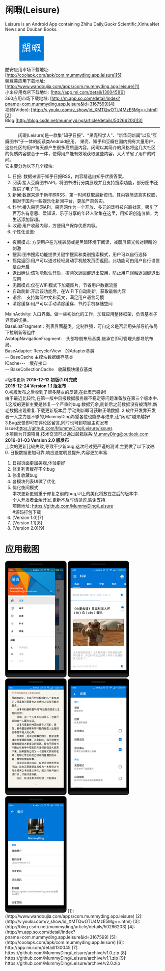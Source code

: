 # 闲暇(Leisure)
Leisure is an Android App containing Zhihu Daily,Guokr Scientific,XinhuaNet News and Douban Books. 

  　　　
![alt text](./logo.png)   

酷安应用市场下载地址:[http://coolapk.com/apk/com.mummyding.app.leisure][5]<br>
豌豆荚应用下载地址:  [http://www.wandoujia.com/apps/com.mummyding.app.leisure][1]<br>
小米应用商店下载地址: [http://app.mi.com/detail/130045][6]<br>
360应用市场下载地址: [http://m.app.so.com/detail/index?pname=com.mummyding.app.leisure&id=3167599][4]<br>
视频(Video): [http://v.youku.com/v_show/id_XMTQwOTU4MzE5Mg==.html][2]<br>
Blog:[http://blog.csdn.net/mummyding/article/details/50266203][3]<br>

-----------


　　　闲暇(Leisure)是一款集"知乎日报"、“果壳科学人”、“新华网新闻”以及“豆瓣图书”于一体的阅读类Android应用。
果壳、知乎和豆瓣在国内拥有大量用户，这些社区的用户每天都产生很多高质量内容。闲暇以其简介的风格将这几大社区
的优质内容整合于一体，使得用户能有效地获取这些内容，大大节省了用户的时间。   
它主要分为以下几个模块:   
1. 日报: 数据来源于知乎日报RSS，内容精选自知乎优质答案。   
2. 阅读:接入豆瓣图书API，将图书进行分类展现并且支持搜索功能，部分图书还提供了电子书。   
3. 新闻:数据来源于新华网RSS，第一时间获取最新资讯。其内容简洁真实权威，相对于国内一些娱乐化新闻平台，更加严肃务实。   
4. 科学:接入果壳网API，果壳网作为一个开放、多元的泛科技兴趣社区，吸引了百万名有意思、爱知识、乐于分享的年轻人聚集在这里，用知识创造价值，为生活添加智趣。   
5. 收藏:用户收藏内容，方便用户保存优质内容。   
6. 个性化设置:
  - 夜间模式: 方便用户在光线较弱或是黑暗环境下阅读，减弱屏幕光线对眼睛的刺激
  - 搜索:图书搜索功能提供关键字搜索和类别搜索模式，用户可以自行选择
  - 摇晃返回:用户可以通过轻轻晃动手机触发页面返回。此功能可由用户自行设置是否开启
  - 退出确认:该功能默认开启，按两次返回键退出应用，防止用户误触返回键退出应用
  - 无图模式:仅在WIFI模式下加载图片，节省用户数据流量
  - 自动刷新:开启该功能后，在WIFI下自动刷新，获取最新内容
  - 语言:　支持繁简中文和英文，满足用户语言习惯
  - 清除缓存:用户可以手动清除缓存，节约手机存储空间
  
  
MainActivity: 入口界面。做一些初始化的工作，加载应用整体框架，负责基本子界面的切换。<br>
BaseListFragment：列表界面基类。定制性强，可自定义是否启用头部导航布局　下拉刷新等组件<br>
AsbtopNavigationFragment:　头部导航布局基类,继承它即可管理头部导航布局。<br>
BaseAdapter: RecyclerView　的Adapter基类<br>
       -- BaseCache 主模块数据缓存基类　<br>
ICache---　缓存接口<br>
       -- BaseCollectionCache　收藏模块缓存基类<br>


#版本更新
**2015-12-12 初版(1.0)完成**<br>
**2015-12-24 Version 1.1 版发布**<br>
0.初版发布之后收到了很多朋友的反馈,在此表示感谢!<br>
由于最近比较忙,在第一版中日报数据服务器不稳定等问题准备放在第三个版本中.<br>
1.这版的更新主要是修复一个严重的bug:数据冗余,刷新后之前数据没有被清除,新老数据出现重复.下载更新版本后,手动刷新即可获取正确数据.
2.软件开发靠开发者一人之力是不够的,MummyDing希望各位也能参与进来,让"闲暇"越来越好!<br>
3.Bug反馈即可在评论区留言,同时也可到项目主页发布issue:https://github.com/MummyDing/Leisure/issues<br>
本项目为开源项目,技术交流可以通过邮箱联系:MummyDing@outlook.com<br>
**2016-01-03 Version 2.0 版发布**<br>
上次的更新比较失败,导致不少新bug.这次经过更严谨的测试,主要做了以下改进:<br>
0. 日报数据更加可靠,响应速度明显提升,内容更加丰富.<br>
1. 日报页面更加美观,体验更好<br>
2. 修复列表缓存不全bug<br>
3. 修复收藏bug<br>
4. 各模块列表UI做了优化<br>
5. 优化夜间模式<br>
本次更新更侧重于修复之前的bug,UI上的美化将放在之后的版本中.<br>
个人开发者业余开发,更新不及时请见谅,感谢支持.<br>
项目地址: https://github.com/MummyDing/Leisure<br>
#源码打包下载
1. [Version 1.0][7]
2. [Version 1.1][8]
3. [Version 2.0][9]

# 应用截图

<img src="/ScreenShots/home.png" width="200" height="380"/> 
<img src="/ScreenShots/science.png" width="200" height="380"/> 
<img src="/ScreenShots/ebook.png" width="200" height="380"/> 
<img src="/ScreenShots/settings.png" width="200" height="380"/> 
<img src="/ScreenShots/about.png" width="200" height="380"/> 
[1]:(http://www.wandoujia.com/apps/com.mummyding.app.leisure)
[2]:(http://v.youku.com/v_show/id_XMTQwOTU4MzE5Mg==.html)
[3]:(http://blog.csdn.net/mummyding/article/details/50266203)
[4]:(http://m.app.so.com/detail/index?pname=com.mummyding.app.leisure&id=3167599)
[5]:(http://coolapk.com/apk/com.mummyding.app.leisure)
[6]: http://app.mi.com/detail/130045
[7]: https://github.com/MummyDing/Leisure/archive/v1.0.zip
[8]: https://github.com/MummyDing/Leisure/archive/v1.1.zip
[9]: https://github.com/MummyDing/Leisure/archive/v2.0.zip
